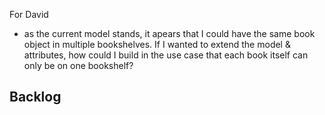 For David
- as the current model stands, it apears that I could have the same book object in multiple bookshelves. If I wanted to extend the model & attributes, how could I build in the use case that each book itself can only be on one bookshelf?




Backlog
- 